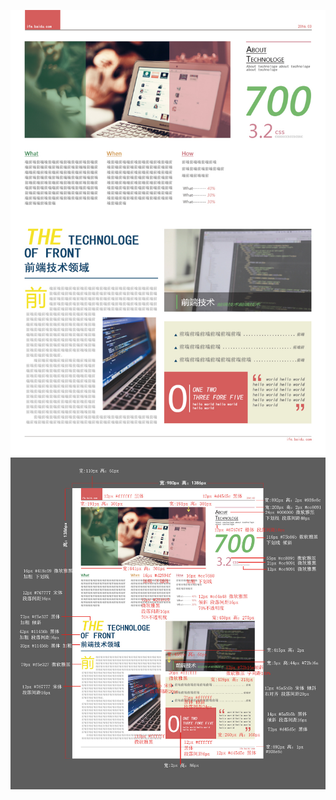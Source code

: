 ![Aaron Swartz](https://github.com/LiwenYe/BaiduIfe_HtmlCss/raw/master/task6/task_1_6_2.jpg)
![Aaron Swartz](https://github.com/LiwenYe/BaiduIfe_HtmlCss/raw/master/task6/task_1_6_3.jpg)
